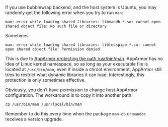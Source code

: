 If you use bubblewrap backend, and the host system is Ubuntu, you may randomly get the following error when you try to run `man`:
```
man: error while loading shared libraries: libmandb-*.so: cannot open shared object file: No such file or directory
```

Sometimes:
```
man: error while loading shared libraries: liblesspipe-*.so: cannot open shared object file: Permission denied
```

This is due to [AppArmor protecting the path /usr/bin/man](https://bugs.debian.org/cgi-bin/bugreport.cgi?bug=994030). AppArmor has no idea of Linux kernel namespace, so as long as your executable file is located at `/usr/bin/man`, even if inside a chroot environment, AppArmor still tries to restrict what dynamic libraries it can load. Interestingly, this protection is only sometimes effective.

Obviously, you don’t have permission to change host AppArmor configuration. The workaround is to copy it into another path:
```
cp /usr/bin/man /usr/local/bin/man
```
Remember to do this every time when the package `man-db` or `mandoc` receives a version upgrade.
